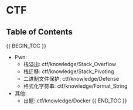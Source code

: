 # CTF

## Table of Contents

{{ BEGIN_TOC }}
- Pwn:
  - 栈溢出: ctf/knowledge/Stack_Overflow
  - 栈迁移: ctf/knowledge/Stack_Pivoting
  - 二进制文件保护: ctf/knowledge/Defense
  - 格式化字符串: ctf/knowledge/Format_String
- 其他:
  - 出题: ctf/knowledge/Docker
{{ END_TOC }}
